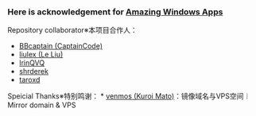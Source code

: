 ### Here is acknowledgement for [Amazing Windows Apps](https://github.com/AmazingApps/Amazing-Windows-Apps)

Repository collaborator※本项目合作人：

* [BBcaptain \(CaptainCode\)](https://github.com/BBcaptain)
* [liulex \(Le Liu\)](https://github.com/liulex)
* [lrinQVQ](https://github.com/lrinQVQ)
* [shrderek](https://github.com/shrderek)
* [taroxd](https://github.com/taroxd)

Speicial Thanks※特别鸣谢： * [venmos (Kuroi Mato)](https://github.com/venmos)：镜像域名与VPS空间︱Mirror domain & VPS
